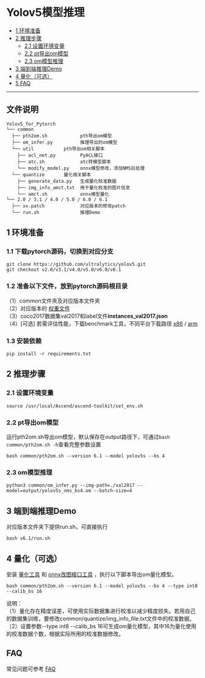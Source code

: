 # Yolov5模型推理

-   [1 环境准备](#1-环境准备)
-   [2 推理步骤](#2-推理步骤)
	-   [2.1 设置环境变量](#21-设置环境变量)
	-   [2.2 pt导出om模型](#22-pt导出om模型)
	-   [2.3 om模型推理](#23-om模型推理)
-   [3 端到端推理Demo](#3-端到端推理Demo)
-   [4 量化（可选）](#4-量化（可选）)
-   [5 FAQ](#5-FAQ)

------


## 文件说明
```
Yolov5_for_Pytorch
└── common
  ├── pth2om.sh            pth导出om模型
  ├── om_infer.py          推理导出的om模型
  └── util           pth导出om相关脚本
    ├── acl_net.py         PyACL接口
    ├── atc.sh             atc转模型脚本
    └── modify_model.py    onnx模型修改，添加NMS后处理
  └── quantize       量化相关脚本
    ├── generate_data.py   生成量化校准数据
    ├── img_info_amct.txt  用于量化校准的图片信息
    └── amct.sh            onnx模型量化
└── 2.0 / 3.1 / 4.0 / 5.0 / 6.0 / 6.1 
  ├── xx.patch             对应版本的修改patch
  └── run.sh               推理Demo
```

## 1 环境准备

### 1.1 下载pytorch源码，切换到对应分支
```shell
git clone https://github.com/ultralytics/yolov5.git
git checkout v2.0/v3.1/v4.0/v5.0/v6.0/v6.1
```

### 1.2 准备以下文件，放到pytorch源码根目录
（1）common文件夹及对应版本文件夹  
（2）对应版本的 [权重文件](https://github.com/ultralytics/yolov5/tags)  
（3）coco2017数据集val2017和label文件**instances_val2017.json**    
（4）[可选] 若需评估性能，下载benchmark工具，不同平台下载路径 [x86](https://support.huawei.com/enterprise/zh/software/255327333-ESW2000481524) / [arm](https://support.huawei.com/enterprise/zh/software/255327333-ESW2000481500)

### 1.3 安装依赖
```shell
pip install -r requirements.txt
```


## 2 推理步骤

### 2.1 设置环境变量
```shell
source /usr/local/Ascend/ascend-toolkit/set_env.sh
```

### 2.2 pt导出om模型
运行pth2om.sh导出om模型，默认保存在output路径下，可通过`bash common/pth2om.sh -h`查看完整参数设置
```shell
bash common/pth2om.sh --version 6.1 --model yolov5s --bs 4
```

### 2.3 om模型推理
```shell
python3 common/om_infer.py --img-path=./val2017 --model=output/yolov5s_nms_bs4.om --batch-size=4
```


## 3 端到端推理Demo
对应版本文件夹下提供run.sh，可直接执行
```shell
bash v6.1/run.sh  
```


## 4 量化（可选）
安装 [量化工具](https://www.hiascend.com/document/detail/zh/CANNCommunityEdition/51RC2alpha005/developmenttools/devtool/atlasamctonnx_16_0011.html) 和 [onnx改图接口工具](https://gitee.com/peng-ao/om_gener) ，执行以下脚本导出om量化模型。
```shell
bash common/pth2om.sh --version 6.1 --model yolov5s --bs 4 --type int8 --calib_bs 16
```
说明：  
（1）量化存在精度误差，可使用实际数据集进行校准以减少精度损失。若用自己的数据集训练，要修改common/quantize/img_info_file.txt文件中的校准数据。  
（2）设置参数--type int8 --calib_bs 16可生成om量化模型，其中16为量化使用的校准数据个数，根据实际所用的校准数据修改。  


## FAQ
常见问题可参考 [FAQ](FAQ.md)

